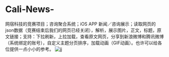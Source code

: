 # Cali-News-
网宿科技的竞赛项目；咨询聚合系统；iOS APP 新闻／咨询展示；读取网页的json数据（竞赛结束后我们的网页已经关闭），解析，展示图片，正文，标题，原文链接；支持：下拉刷新，上拉加载，查看原文网页，分享到新浪微博和腾讯微博（系统绑定的账号），自定义主题分页排序，加载动画（GIF动画）。也许可以给各位提供一点小小的参考。
![jj](http://a.picphotos.baidu.com/album/s%3D1000%3Bq%3D90/sign=2058b9d9bda1cd1101b676208922f38d/f31fbe096b63f624b3e464ea8044ebf81b4ca39a.jpg)
